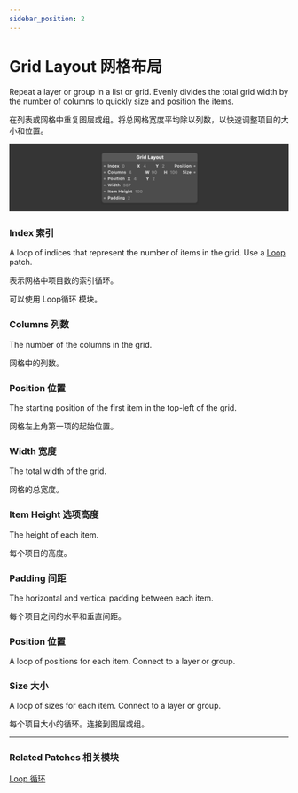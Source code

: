 ```yaml
---
sidebar_position: 2
---
```


# Grid Layout 网格布局

Repeat a layer or group in a list or grid. Evenly divides the total grid width by the number of columns to quickly size and position the items.

在列表或网格中重复图层或组。将总网格宽度平均除以列数，以快速调整项目的大小和位置。

![Image](./../../static/img/docs/Loops/grid-layout.png)

### Index 索引

A loop of indices that represent the number of items in the grid. Use a [Loop](./Loop.md) patch.

表示网格中项目数的索引循环。

可以使用 Loop循环 模块。

### Columns 列数

The number of the columns in the grid.

网格中的列数。

### Position 位置

The starting position of the first item in the top-left of the grid.

网格左上角第一项的起始位置。

### Width 宽度

The total width of the grid.

网格的总宽度。

### Item Height 选项高度

The height of each item.

每个项目的高度。

### Padding 间距

The horizontal and vertical padding between each item.

每个项目之间的水平和垂直间距。

### Position 位置

A loop of positions for each item. Connect to a layer or group.

### Size 大小

A loop of sizes for each item. Connect to a layer or group.

每个项目大小的循环。连接到图层或组。

------

### Related Patches 相关模块

[Loop 循环](./Loop.md)

